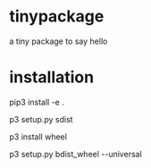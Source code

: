# tinypackage
a tiny package to say hello

# installation
pip3 install -e .

p3 setup.py sdist

p3 install wheel

p3 setup.py bdist_wheel --universal

